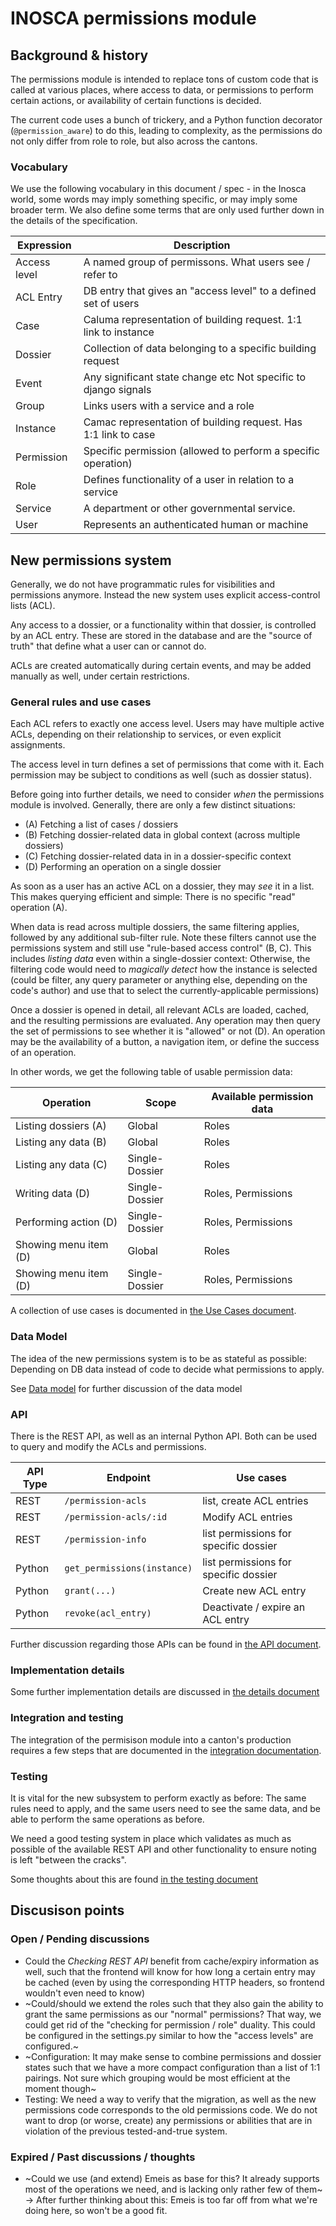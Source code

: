 # INOSCA permissions module

## Background & history

The permissions module is intended to replace tons of custom code that is
called at various places, where access to data, or permissions to perform
certain actions, or availability of certain functions is decided.

The current code uses a bunch of trickery, and a Python function decorator
(`@permission_aware`) to do this, leading to complexity, as the permissions
do not only differ from role to role, but also across the cantons.

### Vocabulary

We use the following vocabulary in this document / spec - in the Inosca world,
some words may imply something specific, or may imply some broader term.
We also define some terms that are only used further down in the details of the
specification.

| Expression     | Description                                                    |
|----------------|----------------------------------------------------------------|
| Access level   | A named group of permissons. What users see / refer to         |
| ACL Entry      | DB entry that gives an "access level" to a defined set of users|
| Case           | Caluma representation of building request. 1:1 link to instance|
| Dossier        | Collection of data belonging to a specific building request    |
| Event          | Any significant state change etc Not specific to django signals|
| Group          | Links users with a service and a role                          |
| Instance       | Camac representation of building request. Has 1:1 link to case |
| Permission     | Specific permission (allowed to perform a specific operation)  |
| Role           | Defines functionality of a user in relation to a service       |
| Service        | A department or other governmental service.                    |
| User           | Represents an authenticated human or machine                   |


## New permissions system

Generally, we do not have programmatic rules for visibilities and permissions
anymore. Instead the new system uses explicit access-control lists (ACL).

Any access to a dossier, or a functionality within that dossier, is controlled by
an ACL entry. These are stored in the database and are the "source of truth"
that define what a user can or cannot do.

ACLs are created automatically during certain events, and may be added manually
as well, under certain restrictions.

### General rules and use cases

Each ACL refers to exactly one access level. Users may have multiple active ACLs,
depending on their relationship to services, or even explicit assignments.

The access level in turn defines a set of permissions that come with
it. Each permission may be subject to conditions as well (such as
dossier status).

Before going into further details, we need to consider *when* the
permissions module is involved. Generally, there are only a few distinct
situations:

* (A) Fetching a list of cases / dossiers
* (B) Fetching dossier-related data in global context (across multiple dossiers)
* (C) Fetching dossier-related data in in a dossier-specific context
* (D) Performing an operation on a single dossier

As soon as a user has an active ACL on a dossier, they may *see*
it in a list. This makes querying efficient and simple: There is no
specific "read" operation (A).

When data is read across multiple dossiers, the same filtering applies, followed
by any additional sub-filter rule. Note these filters cannot use the permissions
system and still use "rule-based access control" (B, C). This includes *listing
data* even within a single-dossier context: Otherwise, the filtering code would
need to *magically detect* how the instance is selected (could be filter,
any query parameter or anything else, depending on the code's author)
and use that to select the currently-applicable permissions)

Once a dossier is opened in detail, all relevant ACLs are loaded, cached, and
the resulting permissions are evaluated. Any operation may then query the set of
permissions to see whether it is "allowed" or not (D). An operation may be the
availability of a button, a navigation item, or define the success of an operation.

In other words, we get the following table of usable permission data:

| Operation             | Scope          | Available permission data |
|-----------------------|----------------|---------------------------|
| Listing dossiers (A)  | Global         | Roles                     |
| Listing any data (B)  | Global         | Roles                     |
| Listing any data (C)  | Single-Dossier | Roles                     |
| Writing data (D)      | Single-Dossier | Roles, Permissions        |
| Performing action (D) | Single-Dossier | Roles, Permissions        |
| Showing menu item (D) | Global         | Roles                     |
| Showing menu item (D) | Single-Dossier | Roles, Permissions        |


A collection of use cases is documented in [the Use Cases document](./docs/use-cases.md).

### Data Model

The idea of the new permissions system is to be as stateful as possible: Depending
on DB data instead of code to decide what permissions to apply.

See [Data model](./docs/data_model.md) for further discussion of the data model

### API

There is the REST API, as well as an internal Python API. Both can be
used to query and modify the ACLs and permissions.

| API Type    | Endpoint                   | Use cases                             |
|-------------|----------------------------|---------------------------------------|
| REST        | `/permission-acls`         | list, create ACL entries              |
| REST        | `/permission-acls/:id`     | Modify ACL entries                    |
| REST        | `/permission-info`         | list permissions for specific dossier |
| Python      | `get_permissions(instance)`| list permissions for specific dossier |
| Python      | `grant(...)`               | Create new ACL entry                  |
| Python      | `revoke(acl_entry)`        | Deactivate / expire an ACL entry      |


Further discussion regarding those APIs can be found in [the API document](./docs/api.md).

### Implementation details

Some further implementation details are discussed in [the details document](./docs/details.md)


### Integration and testing

The integration of the permisison module into a canton's production requires a few steps
that are documented in the [integration documentation](./docs/integration.md).

### Testing

It is vital for the new subsystem to perform exactly as before: The same rules need to
apply, and the same users need to see the same data, and be able to perform the same
operations as before.

We need a good testing system in place which validates as much as possible of the available
REST API and other functionality to ensure noting is left "between the cracks".

Some thoughts about this are found [in the testing document](/django/camac/permissions/docs/validation-testing.md)


## Discusison points

### Open / Pending discussions

* Could the *Checking REST API* benefit from cache/expiry information as well, such
  that the frontend will know for how long a certain entry may be cached (even by using
  the corresponding HTTP headers, so frontend wouldn't even need to know)
* ~Could/should we extend the roles such that they also gain the ability to grant the
  same permissions as our "normal" permissions? That way, we could get rid of the
  "checking for permission / role" duality. This could be configured in the settings.py
  similar to how the "access levels" are configured.~
* ~Configuration: It may make sense to combine permissions and dossier states such
  that we have a more compact configuration than a list of 1:1 pairings. Not sure
  which grouping would be most efficient at the moment though~
* Testing: We need a way to verify that the migration, as well as the
  new permissions code corresponds to the old permissions code. We do
  not want to drop (or worse, create) any permissions or abilities that
  are in violation of the previous tested-and-true system.


### Expired / Past discussions / thoughts

* ~Could we use (and extend) Emeis as base for this? It already supports most of the
  operations we need, and is lacking only rather few of them~
  -> After further thinking about this: Emeis is too far off from what we're
     doing here, so won't be a good fit.
